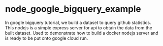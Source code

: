 # node_google_bigquery_example

In google bigquery tutorial, we build a dataset to query github statistics. This nodejs is a simple express server for api to obtain the data from the built dataset. Used to demonstrate how to build a docker nodejs server and is ready to be put onto google cloud run.
